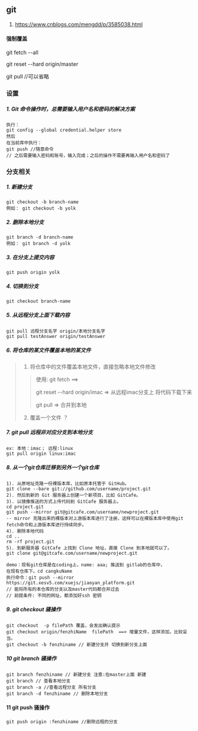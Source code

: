 ## git
1. https://www.cnblogs.com/mengdd/p/3585038.html

#### 强制覆盖
git fetch --all

git reset --hard origin/master

git pull //可以省略

### 设置
##### 1. Git 命令操作时，总需要输入用户名和密码的解决方案
```
执行： 
git config --global credential.helper store
然后
在当前库中执行：
git push //随意命令
// 之后需要输入密码和账号，输入完成；之后的操作不需要再输入用户名和密码了
```


### 分支相关
##### 1. 新建分支
```
git checkout -b branch-name
例如： git checkout -b yolk
```

##### 2. 删除本地分支
```
git branch -d branch-name
例如： git branch -d yolk
```

##### 3. 在分支上提交内容
```
git push origin yolk
```

##### 4. 切换到分支
```
git checkout branch-name
```

##### 5. 从远程分支上面下载内容
```
git pull 远程分支名字 origin/本地分支名字
git pull testAnswer origin/testAnswer
```

##### 6. 将仓库的某文件覆盖本地的某文件
> 1. 将仓库中的文件覆盖本地文件，直接忽略本地文件修改
> 
>> 使用: git fetch ==> 
>>  
>>  git reset --hard origin/imac => 从远程imac分支上 将代码下载下来
>>  
>>  git pull => 合并到本地
>>  
> 
> 2. 覆盖一个文件 ？
> 

##### 7. git pull 远程非对应分支到本地分支
```
ex: 本地：imac； 远程:linux
git pull origin linux:imac
```

##### 8. 从一个git仓库迁移到另外一个git仓库
```
1). 从原地址克隆一份裸版本库，比如原本托管于 GitHub。
git clone --bare git://github.com/username/project.git
2). 然后到新的 Git 服务器上创建一个新项目，比如 GitCafe。
3). 以镜像推送的方式上传代码到 GitCafe 服务器上。
cd project.git
git push --mirror git@gitcafe.com/username/newproject.git
-- mirror 克隆出来的裸版本对上游版本库进行了注册，这样可以在裸版本库中使用git fetch命令和上游版本库进行持续同步。
4). 删除本地代码
cd ..
rm -rf project.git
5). 到新服务器 GitCafe 上找到 Clone 地址，直接 Clone 到本地就可以了。
git clone git@gitcafe.com/username/newproject.git

demo：现有git仓库是在coding上，name: aaa; 推送到 gitlab的仓库中，
在现有仓库下。cd cangkuName
执行命令：git push --mirror https://git.xesv5.com/xuejs/jiaoyan_platform.git
// 能将所有的本仓库的分支以及master代码都合并过去
// 前提条件: 不同的网址，都添加好ssh 密钥
```

##### 9. git checkout 骚操作
```
git checkout  -p filePath 覆盖，会发出确认提示
git checkout origin/fenzhiName  filePath  ==> 增量文件，这样添加，比较妥当。
git checkout -b fenzhiname // 新建分支并 切换到新分支上面
```


##### 10 git branch 骚操作
```
git branch fenzhiname // 新建分支 注意:在master上面 新建
git branch // 查看本地分支
git branch -a //查看远程分支 所有分支
git branch -d fenzhiname // 删除本地分支
```

#### 11 git push 骚操作
```
git push origin :fenzhiname //删除远程的分支
```